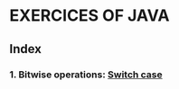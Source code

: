 # EXERCICES OF JAVA



## Index

### 1. Bitwise operations: [Switch case](https://github.com/xarlie85/exercices/tree/master/basics/src/basics/bitwise)

